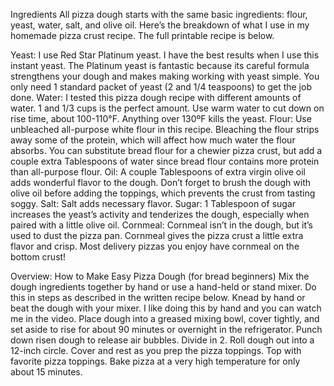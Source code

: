 Ingredients
All pizza dough starts with the same basic ingredients: flour, yeast, water, salt, and olive oil. Here’s the breakdown of what I use in my homemade pizza crust recipe. The full printable recipe is below.

Yeast: I use Red Star Platinum yeast. I have the best results when I use this instant yeast. The Platinum yeast is fantastic because its careful formula strengthens your dough and makes making working with yeast simple. You only need 1 standard packet of yeast (2 and 1/4 teaspoons) to get the job done.
Water: I tested this pizza dough recipe with different amounts of water. 1 and 1/3 cups is the perfect amount. Use warm water to cut down on rise time, about 100-110°F. Anything over 130ºF kills the yeast.
Flour: Use unbleached all-purpose white flour in this recipe. Bleaching the flour strips away some of the protein, which will affect how much water the flour absorbs. You can substitute bread flour for a chewier pizza crust, but add a couple extra Tablespoons of water since bread flour contains more protein than all-purpose flour.
Oil: A couple Tablespoons of extra virgin olive oil adds wonderful flavor to the dough. Don’t forget to brush the dough with olive oil before adding the toppings, which prevents the crust from tasting soggy.
Salt: Salt adds necessary flavor.
Sugar: 1 Tablespoon of sugar increases the yeast’s activity and tenderizes the dough, especially when paired with a little olive oil.
Cornmeal: Cornmeal isn’t in the dough, but it’s used to dust the pizza pan. Cornmeal gives the pizza crust a little extra flavor and crisp. Most delivery pizzas you enjoy have cornmeal on the bottom crust!

Overview: How to Make Easy Pizza Dough (for bread beginners)
Mix the dough ingredients together by hand or use a hand-held or stand mixer. Do this in steps as described in the written recipe below.
Knead by hand or beat the dough with your mixer. I like doing this by hand and you can watch me in the video.
Place dough into a greased mixing bowl, cover tightly, and set aside to rise for about 90 minutes or overnight in the refrigerator.
Punch down risen dough to release air bubbles. Divide in 2.
Roll dough out into a 12-inch circle. Cover and rest as you prep the pizza toppings.
Top with favorite pizza toppings.
Bake pizza at a very high temperature for only about 15 minutes.
